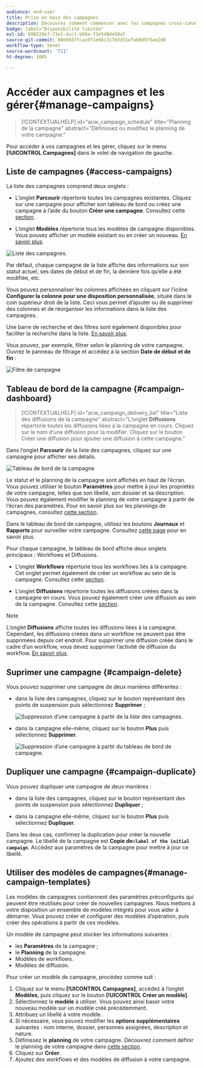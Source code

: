 ```yaml
---
audience: end-user
title: Prise en main des campagnes
description: Découvrez comment commencer avec les campagnes cross-canal.
badge: label="Disponibilité limitée"
exl-id: 690229e7-73e1-4cc1-b69a-f3e5d8de58af
source-git-commit: 80e9937fcac0f1e66c317d3d31efab0d5f6ae2d8
workflow-type: tm+mt
source-wordcount: '711'
ht-degree: 100%

---
```


# Accéder aux campagnes et les gérer{#manage-campaigns}

>[!CONTEXTUALHELP]
>id="acw_campaign_schedule"
>title="Planning de la campagne"
>abstract="Définissez ou modifiez le planning de votre campagne."

Pour accéder à vos campagnes et les gérer, cliquez sur le menu **[!UICONTROL Campagnes]** dans le volet de navigation de gauche.

## Liste de campagnes {#access-campaigns}

La liste des campagnes comprend deux onglets :

* L’onglet **Parcourir** répertorie toutes les campagnes existantes. Cliquez sur une campagne pour afficher son tableau de bord ou créez une campagne à l’aide du bouton **Créer une campagne**. Consultez cette [section](create-campaigns.md#create-campaigns).

* L’onglet **Modèles** répertorie tous les modèles de campagne disponibles. Vous pouvez afficher un modèle existant ou en créer un nouveau. [En savoir plus](#manage-campaign-templates).

![Liste des campagnes.](assets/campaign-list.png)

Par défaut, chaque campagne de la liste affiche des informations sur son statut actuel, ses dates de début et de fin, la dernière fois qu’elle a été modifiée, etc.

Vous pouvez personnaliser les colonnes affichées en cliquant sur l’icône **Configurer la colonne pour une disposition personnalisée**, située dans le coin supérieur droit de la liste. Ceci vous permet d’ajouter ou de supprimer des colonnes et de réorganiser les informations dans la liste des campagnes.

Une barre de recherche et des filtres sont également disponibles pour faciliter la recherche dans la liste. [En savoir plus](../get-started/user-interface.md#list-screens).

Vous pouvez, par exemple, filtrer selon le planning de votre campagne. Ouvrez le panneau de filtrage et accédez à la section **Date de début et de fin** :

![Filtre de campagne](assets/campaign-filter-on-dates.png)

## Tableau de bord de la campagne {#campaign-dashboard}

>[!CONTEXTUALHELP]
>id="acw_campaign_delivery_list"
>title="Liste des diffusions de la campagne"
>abstract="L’onglet **Diffusions** répertorie toutes les diffusions liées à la campagne en cours. Cliquez sur le nom d’une diffusion pour la modifier. Cliquez sur le bouton Créer une diffusion pour ajouter une diffusion à cette campagne."

Dans l’onglet **Parcourir** de la liste des campagnes, cliquez sur une campagne pour afficher ses détails.

![Tableau de bord de la campagne](assets/campaign-dashboard.png)

Le statut et le planning de la campagne sont affichés en haut de l’écran. Vous pouvez utiliser le bouton **Paramètres** pour mettre à jour les propriétés de votre campagne, telles que son libellé, son dossier et sa description. Vous pouvez également modifier le planning de votre campagne à partir de l’écran des paramètres. Pour en savoir plus sur les plannings de campagnes, consultez [cette section](create-campaigns.md#campaign-schedule).

Dans le tableau de bord de campagne, utilisez les boutons **Journaux** et **Rapports** pour surveiller votre campagne. Consultez [cette page](create-campaigns.md#create-campaigns) pour en savoir plus.

Pour chaque campagne, le tableau de bord affiche deux onglets principaux : Workflows et Diffusions.

* L’onglet **Workflows** répertorie tous les workflows liés à la campagne. Cet onglet permet également de créer un workflow au sein de la campagne. Consultez cette [section](create-campaigns.md#create-campaigns).

* L’onglet **Diffusions** répertorie toutes les diffusions créées dans la campagne en cours. Vous pouvez également créer une diffusion au sein de la campagne. Consultez cette [section](create-campaigns.md#create-campaigns).

>[!NOTE]
>
>L’onglet **Diffusions** affiche toutes les diffusions liées à la campagne. Cependant, les diffusions créées dans un workflow ne peuvent pas être supprimées depuis cet endroit. Pour supprimer une diffusion créée dans le cadre d’un workflow, vous devez supprimer l’activité de diffusion du workflow. [En savoir plus](../msg/gs-messages.md#delivery-delete).


## Suprimer une campagne {#campaign-delete}

Vous pouvez supprimer une campagne de deux manières différentes :

* dans la liste des campagnes, cliquez sur le bouton représentant des points de suspension puis sélectionnez **Supprimer** ;

  ![Suppression d’une campagne à partir de la liste des campagnes.](assets/delete-a-campaign-from-list.png)

* dans la campagne elle-même, cliquez sur le bouton **Plus** puis sélectionnez **Supprimer**.

  ![Suppression d’une campagne à partir du tableau de bord de campagne.](assets/delete-a-campaign-from-dashboard.png)


## Dupliquer une campagne {#campaign-duplicate}

Vous pouvez dupliquer une campagne de deux manières :

* dans la liste des campagnes, cliquez sur le bouton représentant des points de suspension puis sélectionnez **Dupliquer** ;

* dans la campagne elle-même, cliquez sur le bouton **Plus** puis sélectionnez **Dupliquer**.

Dans les deux cas, confirmez la duplication pour créer la nouvelle campagne. Le libellé de la campagne est **Copie de`<label of the initial campaign`**. Accédez aux paramètres de la campagne pour mettre à jour ce libellé.


## Utiliser des modèles de campagnes{#manage-campaign-templates}

Les modèles de campagnes contiennent des paramètres préconfigurés qui peuvent être réutilisés pour créer de nouvelles campagnes. Nous mettons à votre disposition un ensemble de modèles intégrés pour vous aider à démarrer. Vous pouvez créer et configurer des modèles d’opération, puis créer des opérations à partir de ces modèles.

Un modèle de campagne peut stocker les informations suivantes :

* les **Paramètres** de la campagne ;
* le **Planning** de la campagne.
* Modèles de workflows.
* Modèles de diffusion.

Pour créer un modèle de campagne, procédez comme suit :

1. Cliquez sur le menu **[!UICONTROL Campagnes]**, accédez à l’onglet **Modèles**, puis cliquez sur le bouton **[!UICONTROL Créer un modèle]**.
1. Sélectionnez le **modèle** à utiliser. Vous pouvez ainsi baser votre nouveau modèle sur un modèle créé précédemment.
1. Attribuez un libellé à votre modèle.
1. Si nécessaire, vous pouvez modifier les **options supplémentaires** suivantes : nom interne, dossier, personnes assignées, description et nature.
1. Définissez le **planning** de votre campagne. Découvrez comment définir le planning de votre campagne dans [cette section](create-campaigns.md#campaign-schedule).
1. Cliquez sur **Créer**.
1. Ajoutez des workflows et des modèles de diffusion à votre campagne.
